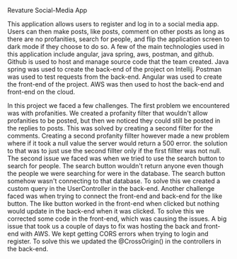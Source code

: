 Revature Social-Media App

This application allows users to register and log in to a social media app. Users can then make posts, like posts, comment on other posts as long as there are no
profanities, search for people, and flip the application screen to dark mode if they choose to do so. A few of the main technologies used in this application 
include angular, java spring, aws, postman, and github. Github is used to host and manage source code that the team created. Java spring was used to create the 
back-end of the project on Intellij. Postman was used to test requests from the back-end. Angular was used to create the front-end of the project. AWS was then 
used to host the back-end and front-end on the cloud. 

In this project we faced a few challenges. The first problem we encountered was with profanities. We created a profanity filter that wouldn't allow profanities to 
be posted, but then we noticed they could still be posted in the replies to posts. This was solved by creating a second filter for the comments. Creating a 
second profanity fillter however made a new problem where if it took a null value the server would return a 500 error. the solution to that was to just use the second
fillter only if the first fillter was not null. The second issue we faced was when we tried to use the search button to search for people. The search button wouldn't
return anyone even though the people we were searching for were in the database. The search button somehow wasn't connecting to that database. To solve this we created
a custom query in the UserController in the back-end. Another challenge faced was when trying to connect the front-end and back-end for the like button. The like button
worked in the front-end when clicked but nothing would update in the back-end when it was clicked. To solve this we corrected some code in the front-end, which was 
causing the issues. A big issue that took us a couple of days to fix was hosting the back and front-end with AWS. We kept getting CORS errors when trying to login and 
register. To solve this we updated the @CrossOrigin() in the controllers in the back-end.
